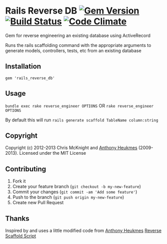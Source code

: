 # Rails Reverse DB [![Gem Version](https://badge.fury.io/rb/rails_reverse_db.png)](http://badge.fury.io/rb/rails_reverse_db) [![Build Status](https://secure.travis-ci.org/cmckni3/rails_reverse_db.png)](http://travis-ci.org/cmckni3/rails_reverse_db) [![Code Climate](https://codeclimate.com/badge.png)](https://codeclimate.com/github/cmckni3/rails_reverse_db)

Gem for reverse engineering an existing database using ActiveRecord

Runs the rails scaffolding command with the appropriate arguments
to generate models, controllers, tests, etc from an existing database

## Installation

    gem 'rails_reverse_db'

## Usage

`bundle exec rake reverse_engineer OPTIONS` OR `rake reverse_engineer OPTIONS`
    
By default this will run `rails generate scaffold TableName column:string`

## Copyright

Copyright (c) 2012-2013 Chris McKnight and [Anthony Heukmes](https://github.com/ahe/) (2009-2013). Licensed under the MIT License

## Contributing

1. Fork it
2. Create your feature branch (`git checkout -b my-new-feature`)
3. Commit your changes (`git commit -am 'Add some feature'`)
4. Push to the branch (`git push origin my-new-feature`)
5. Create new Pull Request

## Thanks

Inspired by and uses a little modified code from [Anthony Heukmes](https://github.com/ahe/) [Reverse Scaffold Script](https://github.com/ahe/reverse_scaffold)
